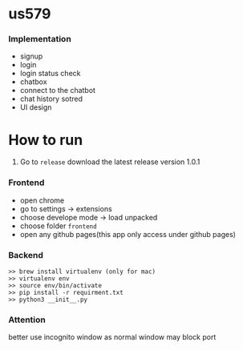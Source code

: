 # us579

### Implementation

* signup
* login
* login status check
* chatbox
* connect to the chatbot
* chat history sotred 
* UI design

# How to run

1. Go to `release` download the latest release version 1.0.1

### Frontend

*  open chrome
*  go to settings -> extensions
*  choose develope mode -> load unpacked
*  choose folder `frontend`
*  open any github pages(this app only access under github pages)


### Backend

```
>> brew install virtualenv (only for mac)
>> virtualenv env
>> source env/bin/activate
>> pip install -r requirment.txt
>> python3 __init__.py
```

### Attention

better use incognito window as normal window may block port 
